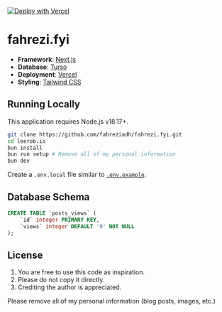 [![Deploy with Vercel](https://vercel.com/button)](https://vercel.com/new/clone?repository-url=https%3A%2F%2Fgithub.com%2Ffahreziadh%2Ffahrezi.fyi)

# fahrezi.fyi

- **Framework**: [Next.js](https://nextjs.org/)
- **Database**: [Turso](https://turso.tech/)
- **Deployment**: [Vercel](https://vercel.com)
- **Styling**: [Tailwind CSS](https://tailwindcss.com)

## Running Locally

This application requires Node.js v18.17+.

```bash
git clone https://github.com/fahreziadh/fahrezi.fyi.git
cd leerob.io
bun install
bun run setup # Remove all of my personal information
bun dev
```

Create a `.env.local` file similar to [`.env.example`](https://github.com/fahreziadh/fahrezi.fyi/blob/main/.env.example).

## Database Schema

```sql
CREATE TABLE `posts_views` (
	`id` integer PRIMARY KEY,
	`views` integer DEFAULT '0' NOT NULL
);
```

## License

1. You are free to use this code as inspiration.
2. Please do not copy it directly.
3. Crediting the author is appreciated.

Please remove all of my personal information (blog posts, images, etc.)
